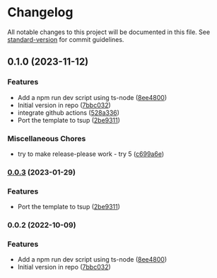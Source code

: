 # Changelog

All notable changes to this project will be documented in this file. See [standard-version](https://github.com/conventional-changelog/standard-version) for commit guidelines.

## 0.1.0 (2023-11-12)


### Features

* Add a npm run dev script using ts-node ([8ee4800](https://github.com/bn3t/ts-template/commit/8ee480035caa3afbdeb6769eb8f5af3b9911df96))
* Initial version in repo ([7bbc032](https://github.com/bn3t/ts-template/commit/7bbc0321079a2475e92d53108bcfe7340d84a49f))
* integrate github actions ([528a336](https://github.com/bn3t/ts-template/commit/528a336002cbcdd2fef1b04d7c48cbc6fe1cd2e0))
* Port the template to tsup ([2be9311](https://github.com/bn3t/ts-template/commit/2be93114ad0c5ec43588b21bfcf4cf61ca5b10ff))


### Miscellaneous Chores

* try to make release-please work - try 5 ([c699a6e](https://github.com/bn3t/ts-template/commit/c699a6e5212ce2425bf97673cc7654ba34a37bda))

### [0.0.3](https://gitlab.com/bn3t/ts-template/compare/0.0.2...0.0.3) (2023-01-29)


### Features

* Port the template to tsup ([2be9311](https://gitlab.com/bn3t/ts-template/commit/2be93114ad0c5ec43588b21bfcf4cf61ca5b10ff))

### 0.0.2 (2022-10-09)


### Features

* Add a npm run dev script using ts-node ([8ee4800](https://gitlab.com/bn3t/ts-template/commit/8ee480035caa3afbdeb6769eb8f5af3b9911df96))
* Initial version in repo ([7bbc032](https://gitlab.com/bn3t/ts-template/commit/7bbc0321079a2475e92d53108bcfe7340d84a49f))
